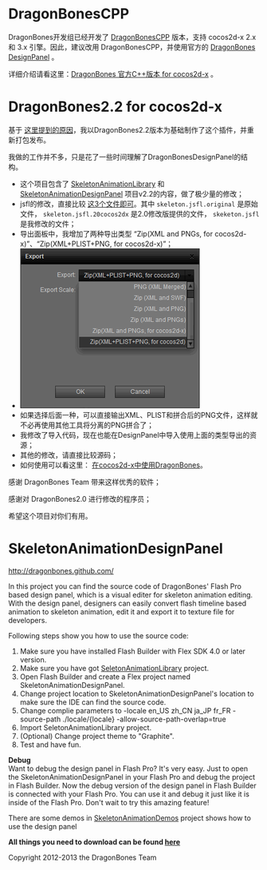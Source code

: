 DragonBonesCPP
======================
DragonBones开发组已经开发了 [DragonBonesCPP][dbcpp] 版本，支持 cocos2d-x 2.x 和 3.x 引擎。因此，建议改用 DragonBonesCPP，并使用官方的 [DragonBones DesignPanel][offical] 。

详细介绍请看这里：[DragonBones 官方C++版本 for cocos2d-x][ccarmature2dbcpp] 。

DragonBones2.2 for cocos2d-x
======================

基于 [这里提到的原因][db224cocos2dx]，我以DragonBones2.2版本为基础制作了这个插件，并重新打包发布。

我做的工作并不多，只是花了一些时间理解了DragonBonesDesignPanel的结构。

* 这个项目包含了 [SkeletonAnimationLibrary][dbl22] 和 [SkeletonAnimationDesignPanel][dbdp22] 项目v2.2的内容，做了极少量的修改；
* jsfl的修改，直接比较 [这3个文件即可][c2]。其中 `skeleton.jsfl.original` 是原始文件， `skeleton.jsfl.20cocos2dx` 是2.0修改版提供的文件， `skeketon.jsfl` 是我修改的文件；
* 导出面板中，我增加了两种导出类型 “Zip(XML and PNGs, for cocos2d-x)”、“Zip(XML+PLIST+PNG, for cocos2d-x)”；
* ![export panel][export]
* 如果选择后面一种，可以直接输出XML、PLIST和拼合后的PNG文件，这样就不必再使用其他工具将分离的PNG拼合了；
* 我修改了导入代码，现在也能在DesignPanel中导入使用上面的类型导出的资源；
* 其他的修改，请直接比较源码；
* 如何使用可以看这里： [在cocos2d-x中使用DragonBones][using]。

感谢 DragonBones Team 带来这样优秀的软件；

感谢对 DragonBones2.0 进行修改的程序员；

希望这个项目对你们有用。

SkeletonAnimationDesignPanel
======================
http://dragonbones.github.com/ 

In this project you can find the source code of DragonBones' Flash Pro based design panel, which is a visual editer for skeleton animation editing. With the design panel, designers can easily convert flash timeline based animation to skeleton animation, edit it and export it to texture file for developers. 

Following steps show you how to use the source code:  
1. Make sure you have installed Flash Builder with Flex SDK 4.0 or later version.  
2. Make sure you have got [SeletonAnimationLibrary](https://github.com/DragonBones/SkeletonAnimationLibrary) project.  
3. Open Flash Builder and create a Flex project named SkeletonAnimationDesignPanel.  
4. Change project location to SkeletonAnimationDesignPanel's location to make sure the IDE can find the source code.
5. Change complie parameters to -locale en_US zh_CN ja_JP fr_FR -source-path ./locale/{locale} -allow-source-path-overlap=true
6. Import SeletonAnimationLibrary project.  
7. (Optional) Change project theme to "Graphite".  
8. Test and have fun.

**Debug**  
Want to debug the design panel in Flash Pro? It's very easy. Just to open the SkeletonAnimationDesignPanel in your Flash Pro and debug the project in Flash Builder. Now the debug version of the design panel in Flash Builder is connected with your Flash Pro. You can use it and debug it just like it is inside of the Flash Pro. Don't wait to try this amazing feature!

There are some demos in [SkeletonAnimationDemos](https://github.com/DragonBones/SkeletonAnimationDemos) project shows how to use the design panel

**All things you need to download can be found [here](http://dragonbones.github.com/download.html)**  

Copyright 2012-2013 the DragonBones Team


[using]: http://zengrong.net/post/1911.htm
[db224cocos2dx]: http://zengrong.net/post/1915.htm
[dbdp22]: https://github.com/DragonBones/SkeletonAnimationDesignPanel/tree/V2.2
[dbl22]: https://github.com/DragonBones/SkeletonAnimationLibrary/tree/V2.2
[c1]: https://github.com/zrong/dragonbones-for-cocos2d-x/blob/master/src/control/ExportDataCommand.as#L222
[c2]: https://github.com/zrong/dragonbones-for-cocos2d-x/tree/master/build/DragonBonesDesignPanel
[export]: build/export.png
[offical]: http://github.com/DragonBones/SkeletonAnimationDesignPanel 
[ccarmature2dbcpp]: http://zengrong.net/post/2106.htm
[dbcpp]: https://github.com/DragonBones/DragonBonesCPP
